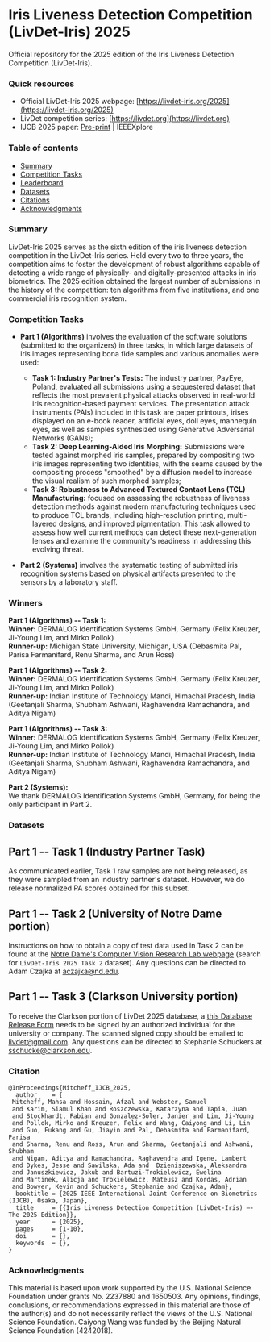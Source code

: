 # Iris Liveness Detection Competition (LivDet-Iris) 2025

Official repository for the 2025 edition of the Iris Liveness Detection Competition (LivDet-Iris).

### Quick resources 
- Official LivDet-Iris 2025 webpage: [https://livdet-iris.org/2025](https://livdet-iris.org/2025)
- LivDet competition series: [https://livdet.org](https://livdet.org)
- IJCB 2025 paper: [Pre-print](https://livdet-iris.org/2025/livdet-iris-2025-ijcb-preprint.pdf) | IEEEXplore

### Table of contents
* [Summary](#summary)
* [Competition Tasks](#tasks)
* [Leaderboard](#leaderboard)
* [Datasets](#datasets)
* [Citations](#citations)
* [Acknowledgments](#acknowledgments)

<a name="summary"/></a>
### Summary

LivDet-Iris 2025 serves as the sixth edition of the iris liveness detection competition in the LivDet-Iris series. Held every two to three years, the competition aims to foster the development of robust algorithms capable of detecting a wide range of physically- and digitally-presented attacks in iris biometrics. The 2025 edition obtained the largest number of submissions in the history of the competition: ten algorithms from five institutions, and one commercial iris recognition system. 

<a name="tasks"/></a>
### Competition Tasks

- **Part 1 (Algorithms)** involves the evaluation of the software solutions (submitted to the organizers) in three tasks, in which large datasets of iris images representing bona fide samples and various anomalies were used:
  
	- **Task 1: Industry Partner's Tests:** The industry partner, PayEye, Poland, evaluated all submissions using a sequestered dataset that reflects the most prevalent physical attacks observed in real-world iris recognition-based payment services. The presentation attack instruments (PAIs) included in this task are paper printouts, irises displayed on an e-book reader, artificial eyes, doll eyes, mannequin eyes, as well as samples synthesized using Generative Adversarial Networks (GANs);
	- **Task 2: Deep Learning-Aided Iris Morphing:** Submissions were tested against morphed iris samples, prepared by compositing two iris images representing two identities, with the seams caused by the compositing process "smoothed" by a diffusion model to increase the visual realism of such morphed samples;
	- **Task 3: Robustness to Advanced Textured Contact Lens (TCL) Manufacturing:** focused on assessing the robustness of liveness detection methods against modern manufacturing techniques used to produce TCL brands, including high-resolution printing, multi-layered designs, and improved pigmentation. This task allowed to assess how well current methods can detect these next-generation lenses and examine the community's readiness in addressing this evolving threat.
- **Part 2 (Systems)** involves the systematic testing of submitted iris recognition systems based on physical artifacts presented to the sensors by a laboratory staff.

<a name="leaderboard"/></a>
### Winners

**Part 1 (Algorithms) -- Task 1:**<br>
**Winner:** DERMALOG Identification Systems GmbH, Germany (Felix Kreuzer, Ji-Young Lim, and Mirko Pollok)<br>
**Runner-up:** Michigan State University, Michigan, USA (Debasmita Pal, Parisa Farmanifard, Renu Sharma, and Arun Ross)

**Part 1 (Algorithms) -- Task 2:**<br>
**Winner:** DERMALOG Identification Systems GmbH, Germany (Felix Kreuzer, Ji-Young Lim, and Mirko Pollok)<br>
**Runner-up:** Indian Institute of Technology Mandi, Himachal Pradesh, India (Geetanjali Sharma, Shubham Ashwani, Raghavendra Ramachandra, and Aditya Nigam)

**Part 1 (Algorithms) -- Task 3:**<br>
**Winner:** DERMALOG Identification Systems GmbH, Germany (Felix Kreuzer, Ji-Young Lim, and Mirko Pollok)<br>
**Runner-up:** Indian Institute of Technology Mandi, Himachal Pradesh, India (Geetanjali Sharma, Shubham Ashwani, Raghavendra Ramachandra, and Aditya Nigam)

**Part 2 (Systems):**<br>
We thank DERMALOG Identification Systems GmbH, Germany, for being the only participant in Part 2.

<a name="datasets"/></a>
### Datasets

## Part 1 -- Task 1 (Industry Partner Task) ##

As communicated earlier, Task 1 raw samples are not being released, as they were sampled from an industry partner's dataset. However, we do release normalized PA scores obtained for this subset.

## Part 1 -- Task 2 (University of Notre Dame portion) ##

Instructions on how to obtain a copy of test data used in Task 2 can be found at the [Notre Dame's Computer Vision Research Lab webpage](https://cvrl.nd.edu/projects/data/#nd-livdet-iris-2025-task2-dataset) (search for ``LivDet-Iris 2025 Task 2`` dataset). Any questions can be directed to Adam Czajka at [aczajka@nd.edu](aczajka@nd.edu).

## Part 1 -- Task 3 (Clarkson University portion) ##

To receive the Clarkson portion of LivDet 2025 database, a [this Database Release Form](https://github.com/CVRL/livdet-iris-2025/blob/main/Misc/CU_LivDet%20Iris%202025%20Release%20Agreement.docx) needs to be signed by an authorized individual for the university or company. The scanned signed copy should be emailed to [livdet@gmail.com](livdet@gmail.com). Any questions can be directed to Stephanie Schuckers at [sschucke@clarkson.edu](sschucke@clarkson.edu).

<a name="citations"/></a>
### Citation

```
@InProceedings{Mitcheff_IJCB_2025,
  author    = {
 Mitcheff, Mahsa and Hossain, Afzal and Webster, Samuel 
 and Karim, Siamul Khan and Roszczewska, Katarzyna and Tapia, Juan 
 and Stockhardt, Fabian and Gonzalez-Soler, Janier and Lim, Ji-Young 
 and Pollok, Mirko and Kreuzer, Felix and Wang, Caiyong and Li, Lin 
 and Guo, Fukang and Gu, Jiayin and Pal, Debasmita and Farmanifard, Parisa 
 and Sharma, Renu and Ross, Arun and Sharma, Geetanjali and Ashwani, Shubham 
 and Nigam, Aditya and Ramachandra, Raghavendra and Igene, Lambert 
 and Dykes, Jesse and Sawilska, Ada and  Dzieniszewska, Aleksandra 
 and Januszkiewicz, Jakub and Bartuzi-Trokielewicz, Ewelina 
 and Martinek, Alicja and Trokielewicz, Mateusz and Kordas, Adrian 
 and Bowyer, Kevin and Schuckers, Stephanie and Czajka, Adam},
  booktitle = {2025 IEEE International Joint Conference on Biometrics (IJCB), Osaka, Japan},
  title     = {{Iris Liveness Detection Competition (LivDet-Iris) –- The 2025 Edition}},
  year      = {2025},
  pages     = {1-10},
  doi       = {},
  keywords  = {},
}
```

<a name="acknowledgments"/></a>
### Acknowledgments

This material is based upon work supported by the U.S. National Science Foundation under grants No. 2237880 and 1650503. Any opinions, findings, conclusions, or recommendations expressed in this material are those of the author(s) and do not necessarily reflect the views of the U.S. National Science Foundation. Caiyong Wang was funded by the Beijing Natural Science Foundation (4242018).




